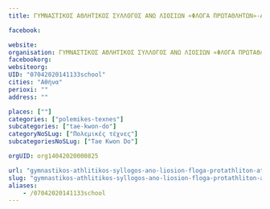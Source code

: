 ```yaml
---
title: ΓΥΜΝΑΣΤΙΚΟΣ ΑΘΛΗΤΙΚΟΣ ΣΥΛΛΟΓΟΣ ΑΝΩ ΛΙΟΣΙΩΝ «ΦΛΟΓΑ ΠΡΩΤΑΘΛΗΤΩΝ»-Αθήνα-Tae Kwon Do

facebook:

website:
organisation: ΓΥΜΝΑΣΤΙΚΟΣ ΑΘΛΗΤΙΚΟΣ ΣΥΛΛΟΓΟΣ ΑΝΩ ΛΙΟΣΙΩΝ «ΦΛΟΓΑ ΠΡΩΤΑΘΛΗΤΩΝ»
facebookorg:
websiteorg:
UID: "07042020141133school"
cities: "Αθήνα"
perioxi: ""
address: ""

places: [""]
categories: ["polemikes-texnes"]
subcategories: ["tae-kwon-do"]
categoryNoSLug: ["Πολεμικές τέχνες"]
subcategoriesNoSLug: ["Tae Kwon Do"]

orgUID: org14042020000825

url: "gymnastikos-athlitikos-syllogos-ano-liosion-floga-protathliton-athina-tae-kwon-do/athina//"
slug: "gymnastikos-athlitikos-syllogos-ano-liosion-floga-protathliton-athina-tae-kwon-do"
aliases:
    - /07042020141133school
---
```





